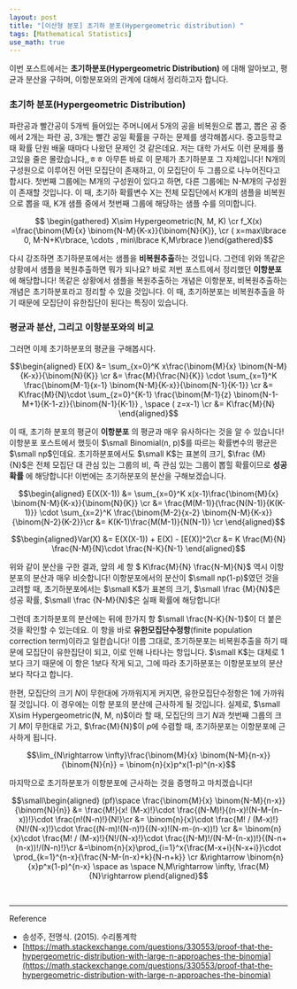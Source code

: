 ```yaml
---
layout: post
title: "[이산형 분포] 초기하 분포(Hypergeometric distribution) "
tags: [Mathematical Statistics]
use_math: true
---
```


이번 포스트에서는 **초기하분포(Hypergeometric Distribution)** 에 대해 알아보고, 평균과 분산을 구하며, 이항분포와의 관계에 대해서 정리하고자 합니다.
<br>

###  초기하 분포(Hypergeometric Distribution)

파란공과 빨간공이 5개씩 들어있는 주머니에서 5개의 공을 비복원으로 뽑고, 뽑은 공 중에서 2개는 파란 공, 3개는 빨간 공일 확률을 구하는 문제를 생각해봅시다. 중고등학교 때 확률 단원 배울 때마다 나왔던 문제인 것 같은데요. 저는 대학 가서도 이런 문제를 풀고있을 줄은 몰랐습니다,,ㅎㅎ 아무튼 바로 이 문제가 초기하분포 그 자체입니다! N개의 구성원으로 이루어진 어떤 모집단이 존재하고, 이 모집단이 두 그룹으로 나누어진다고 합시다. 첫번째 그룹에는 M개의 구성원이 있다고 하면, 다른 그룹에는 N-M개의 구성원이 존재할 것입니다. 이 때, 초기하 확률변수 X는 전체 모집단에서 K개의 샘플을 비복원으로 뽑을 때, K개 샘플 중에서 첫번째 그룹에 해당하는 샘플 수를 의미합니다.

$$ \begin{gathered} X\sim Hypergeometric(N, M, K) \cr  f_X(x) =\frac{\binom{M}{x} \binom{N-M}{K-x}}{\binom{N}{K}}, \cr ( x=max\lbrace 0, M-N+K\rbrace, \cdots , min\lbrace K,M\rbrace )\end{gathered}$$

다시 강조하면 초기하분포에서는 샘플을 **비복원추출**하는 것입니다. 그런데 위와 똑같은 상황에서 샘플을 복원추출하면 뭐가 되나요? 바로 저번 포스트에서 정리했던 **이항분포** 에 해당합니다! 똑같은 상황에서 샘플을 복원추출하는 개념은 이항분포, 비복원추출하는 개념은 초기하분포라고 정리할 수 있을 것입니다. 이 때, 초기하분포는 비복원추출을 하기 때문에 모집단이 유한집단이 된다는 특징이 있습니다.
<br>

### 평균과 분산, 그리고 이항분포와의 비교

그러면 이제 초기하분포의 평균을 구해봅시다.

$$\begin{aligned} E(X) &= \sum_{x=0}^K x\frac{\binom{M}{x} \binom{N-M}{K-x}}{\binom{N}{K}} \cr &=  \frac{M}{\frac{N}{K}} \cdot \sum_{x=1}^K \frac{\binom{M-1}{x-1} \binom{N-M}{K-x}}{\binom{N-1}{K-1}} \cr
&= K\frac{M}{N}\cdot \sum_{z=0}^{K-1} \frac{\binom{M-1}{z} \binom{N-1-M+1}{K-1-z}}{\binom{N-1}{K-1}} , \space ( z=x-1)
\cr &= K\frac{M}{N} \end{aligned}$$

이 때, 초기하 분포의 평균이 **이항분포** 의 평균과 매우 유사하다는 것을 알 수 있습니다! 이항분포 포스트에서 했듯이 $\small Binomial(n, p)$를 따르는 확률변수의 평균은 $\small np$인데요. 초기하분포에서도 $\small K$는 표본의 크기, $\frac {M}{N}$은 전체 모집단 대 관심 있는 그룹의 비, 즉 관심 있는 그룹이 뽑힐 확률이므로 **성공 확률** 에 해당합니다! 이번에는 초기하분포의 분산을 구해보겠습니다.

$$\begin{aligned} E(X(X-1)) &= \sum_{x=0}^K x(x-1)\frac{\binom{M}{x} \binom{N-M}{K-x}}{\binom{N}{K}}   \cr &=  \frac{M(M-1)}{\frac{N(N-1)}{K(K-1)}} \cdot \sum_{x=2}^K \frac{\binom{M-2}{x-2} \binom{N-M}{K-x}}{\binom{N-2}{K-2}}\cr
&= K(K-1)\frac{M(M-1)}{N(N-1)}  \cr \end{aligned}$$

$$\begin{aligned}Var(X) &= E(X(X-1)) + E(X) - [E(X)]^2\cr
&= K \frac{M}{N} \frac{N-M}{N}\cdot \frac{N-K}{N-1} \end{aligned}$$

위와 같이 분산을 구한 결과, 앞의  세 항 $ K\frac{M}{N} \frac{N-M}{N}$ 역시 이항 분포의 분산과 매우 비슷합니다! 이항분포에서의 분산이 $\small np(1-p)$였던 것을 고려할 때, 초기하분포에서는 $\small K$가 표본의 크기, $\small \frac {M}{N}$은 성공 확률, $\small \frac {N-M}{N}$은 실패 확률에 해당합니다!

그런데 초기하분포의 분산에는 뒤에 한가지 항 $\small \frac{N-K}{N-1}$이 더 붙은 것을 확인할 수 있는데요. 이 항을 바로 **유한모집단수정항**(finite population correction term)이라고 일컫습니다! 이름 그대로, 초기하분포는 비복원추출을 하기 때문에 모집단이 유한집단이 되고, 이로 인해 나타나는 항입니다. $\small K$는 대체로 1보다 크기 때문에 이 항은 1보다 작게 되고, 그에 따라 초기하분포는 이항분포보의 분산보다 작다고 합니다.

한편,  모집단의 크기 $N$이 무한대에 가까워지게 커지면, 유한모집단수정항은 1에 가까워질 것입니다. 이 경우에는 이항 분포의 분산에 근사하게 될 것입니다. 실제로, $\small X\sim Hypergeometric(N, M, n)$이라 할 때,  모집단의 크기 $N$과 첫번째 그룹의 크기 $M$이 무한대로 가고, $\frac{M}{N}$이 $p$에 수렴할 때, 초기하분포는 이항분포에 근사하게 됩니다.

$$\lim_{N\rightarrow \infty}\frac{\binom{M}{x} \binom{N-M}{n-x}}{\binom{N}{n}} = \binom{n}{x}p^x(1-p)^{n-x}$$

마지막으로 초기하분포가 이항분포에 근사하는 것을 증명하고 마치겠습니다!

$$\small\begin{aligned} (pf)\space \frac{\binom{M}{x} \binom{N-M}{n-x}}{\binom{N}{n}} &= \frac{M!}{x! (M-x)!}\cdot \frac{(N-M)!}{(n-x)!(N-M-(n-x))!}\cdot \frac{n!(N-n)!}{N!}\cr &= \binom{n}{x}\cdot \frac{M! / (M-x)!}{N!/(N-x)!}\cdot \frac{(N-m)!(N-n)!}{(N-x)!(N-m-(n-x))!} \cr &=  \binom{n}{x}\cdot \frac{M! / (M-x)!}{N!/(N-x)!}\cdot \frac{(N-M)!/(N-M-(n-x))!}{(N-n+(n-x))!/(N-n)!}\cr &=\binom{n}{x}\prod_{i=1}^x{\frac{M-x+i}{N-x+i}}\cdot \prod_{k=1}^{n-x}{\frac{N-M-(n-x)+k}{N-n+k}} \cr &\rightarrow \binom{n}{x}p^x(1-p)^{n-x} \space as \space N,M\rightarrow \infty, \frac{M}{N}\rightarrow p\end{aligned}$$

<br>

---

Reference

-  송성주, 전명식. (2015). 수리통계학
- [https://math.stackexchange.com/questions/330553/proof-that-the-hypergeometric-distribution-with-large-n-approaches-the-binomia](https://math.stackexchange.com/questions/330553/proof-that-the-hypergeometric-distribution-with-large-n-approaches-the-binomia)
